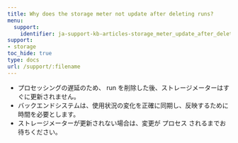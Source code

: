 ```yaml
---
title: Why does the storage meter not update after deleting runs?
menu:
  support:
    identifier: ja-support-kb-articles-storage_meter_update_after_deleting_runs
support:
- storage
toc_hide: true
type: docs
url: /support/:filename
---
```


- プロセッシングの遅延のため、 run を削除した後、ストレージメーターはすぐに更新されません。
- バックエンドシステムは、使用状況の変化を正確に同期し、反映するために時間を必要とします。
- ストレージメーターが更新されない場合は、変更が プロセス されるまでお待ちください。
